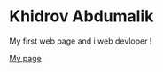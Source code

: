 # Khidrov Abdumalik
My first web page and i web devloper !

[My page](https://abdumalik0098.github.io/startgitpage/ "my page")
